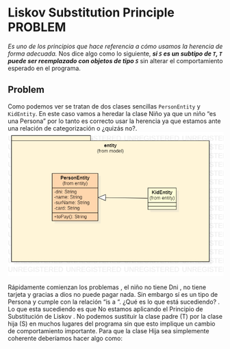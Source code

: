 # Liskov Substitution Principle PROBLEM

_Es uno de los principios que hace referencia a cómo usamos la herencia de forma adecuada._
Nos dice algo como lo siguiente, _**si `S` es un subtipo de `T`, `T` puede ser reemplazado con objetos de tipo `S`**_ 
sin alterar el comportamiento esperado en el programa.

## Problem
Como podemos ver se tratan de dos clases sencillas `PersonEntity` y `KidEntity`.
En este caso vamos a heredar la clase Niño ya que un niño “es una Persona” por lo tanto es correcto usar la herencia ya que estamos ante una relación de categorización o ¿quizás no?.
![alt text](https://raw.githubusercontent.com/edfern/principios-SOLID/liskov-substitution-principle-problem/Class%20Diagram/liskov-substitution-principle-PROBLEM.png)

Rápidamente comienzan los problemas , el niño no tiene Dni , no tiene tarjeta y gracias a dios no puede pagar nada. Sin embargo sí es un tipo de Persona y cumple con la relación “is a “. ¿Qué es lo que está sucediendo? . Lo que esta sucediendo es que No estamos aplicando el Principio de Substitución de Liskov .   No podemos sustituir la clase padre (T) por la clase hija (S) en muchos lugares del programa sin que esto implique un cambio de comportamiento importante. Para que la clase Hija sea simplemente coherente deberíamos hacer algo como: